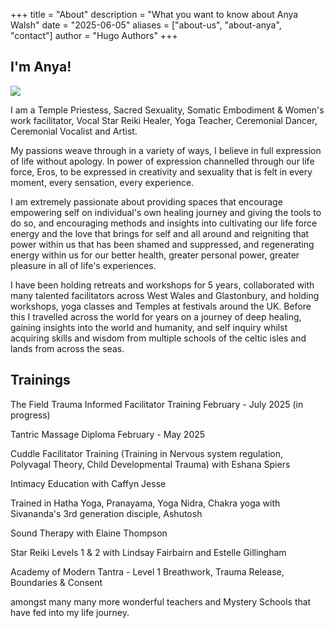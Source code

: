 +++
title = "About"
description = "What you want to know about Anya Walsh"
date = "2025-06-05"
aliases = ["about-us", "about-anya", "contact"]
author = "Hugo Authors"
+++

## I'm Anya!

![](/img/about-anya.jpg)

I am a Temple Priestess, Sacred Sexuality, Somatic Embodiment & Women's work facilitator, Vocal Star Reiki Healer, Yoga Teacher, Ceremonial Dancer, Ceremonial Vocalist and Artist.

My passions weave through in a variety of ways, I believe in full expression of life without apology. In power of expression channelled through our life force, Eros, to be expressed in creativity and sexuality that is felt in every moment, every sensation, every experience. 

I am extremely passionate about providing spaces that encourage empowering self on individual's own healing journey and giving the tools to do so, and encouraging methods and insights into cultivating our life force energy and the love that brings for self and all around and reigniting that power within us that has been shamed and suppressed, and regenerating energy within us for our better health, greater personal power, greater pleasure in all of life's experiences.

I have been holding retreats and workshops for 5 years, collaborated with many talented facilitators across West Wales and Glastonbury, and holding workshops, yoga classes and Temples at festivals around the UK. Before this I travelled across the world for years on a journey of deep healing, gaining insights into the world and humanity, and self inquiry whilst acquiring skills and wisdom from multiple schools of the celtic isles and lands from across the seas.

## Trainings

The Field Trauma Informed Facilitator Training February - July 2025 (in progress)

Tantric Massage Diploma February - May 2025 

Cuddle Facilitator Training (Training in Nervous system regulation, Polyvagal Theory, Child Developmental Trauma) with Eshana Spiers

Intimacy Education with Caffyn Jesse

Trained in Hatha Yoga, Pranayama, Yoga Nidra, Chakra yoga with Sivananda's 3rd generation disciple, Ashutosh

Sound Therapy with Elaine Thompson

Star Reiki Levels 1 & 2 with Lindsay Fairbairn and Estelle Gillingham

Academy of Modern Tantra - Level 1 Breathwork, Trauma Release, Boundaries & Consent

amongst many many more wonderful teachers and Mystery Schools that have fed into my life journey.